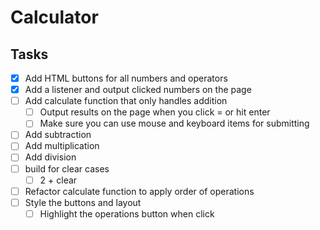 # Calculator

## Tasks
- [x] Add HTML buttons for all numbers and operators
- [x] Add a listener and output clicked numbers on the page
- [ ] Add calculate function that only handles addition
    - [ ] Output results on the page when you click = or hit enter
    - [ ] Make sure you can use mouse and keyboard items for submitting
- [ ] Add subtraction
- [ ] Add multiplication
- [ ] Add division
- [ ] build for clear cases
    - [ ] 2 + clear
- [ ] Refactor calculate function to apply order of operations
- [ ] Style the buttons and layout
    - [ ] Highlight the operations button when click
